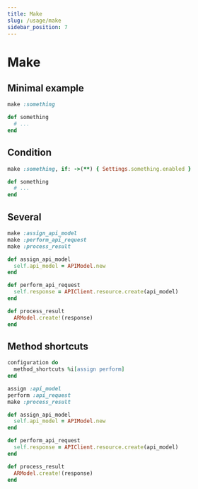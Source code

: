 ```yaml
---
title: Make
slug: /usage/make
sidebar_position: 7
---
```


# Make

## Minimal example

```ruby
make :something

def something
  # ...
end
```

## Condition

```ruby
make :something, if: ->(**) { Settings.something.enabled }

def something
  # ...
end
```

## Several

```ruby
make :assign_api_model
make :perform_api_request
make :process_result

def assign_api_model
  self.api_model = APIModel.new
end

def perform_api_request
  self.response = APIClient.resource.create(api_model)
end

def process_result
  ARModel.create!(response)
end
```

## Method shortcuts

```ruby
configuration do
  method_shortcuts %i[assign perform]
end

assign :api_model
perform :api_request
make :process_result

def assign_api_model
  self.api_model = APIModel.new
end

def perform_api_request
  self.response = APIClient.resource.create(api_model)
end

def process_result
  ARModel.create!(response)
end
```
